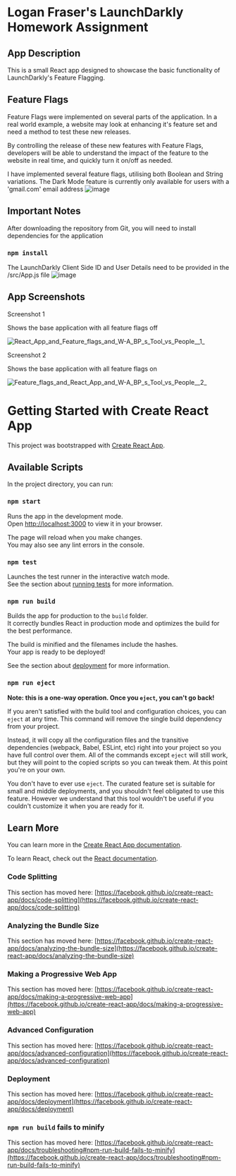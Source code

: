 # Logan Fraser's LaunchDarkly Homework Assignment

## App Description
This is a small React app designed to showcase the basic functionality of LaunchDarkly's Feature Flagging.

## Feature Flags
Feature Flags were implemented on several parts of the application.
In a real world example, a website may look at enhancing it's feature set and need a method to test these new releases.

By controlling the release of these new features with Feature Flags, developers will be able to understand the impact of the feature to the website in real time, and quickly turn it on/off as needed.



I have implemented several feature flags, utilising both Boolean and String variations.
The Dark Mode feature is currently only available for users with a 'gmail.com' email address 
![image](https://user-images.githubusercontent.com/9441912/194202787-ffae4689-e426-49c2-9382-85722180d732.png)


## Important Notes
After downloading the repository from Git, you will need to install dependencies for the application

### `npm install`

The LaunchDarkly Client Side ID and User Details need to be provided in the /src/App.js file
![image](https://user-images.githubusercontent.com/9441912/194202891-6bd9faa2-a97b-40c9-93a2-ccfef38e099e.png)


## App Screenshots

Screenshot 1

Shows the base application with all feature flags off

![React_App_and_Feature_flags_and_W-A_BP_s_Tool_vs_People__1_](https://user-images.githubusercontent.com/9441912/194189639-cf5bc5de-a902-49c7-bdcb-b04f2a9641da.png)

Screenshot 2

Shows the base application with all feature flags on

![Feature_flags_and_React_App_and_W-A_BP_s_Tool_vs_People__2_](https://user-images.githubusercontent.com/9441912/194189646-bc14ac7b-26a7-4a45-88bc-aca4a7cedb30.png)




# Getting Started with Create React App

This project was bootstrapped with [Create React App](https://github.com/facebook/create-react-app).

## Available Scripts

In the project directory, you can run:

### `npm start`

Runs the app in the development mode.\
Open [http://localhost:3000](http://localhost:3000) to view it in your browser.

The page will reload when you make changes.\
You may also see any lint errors in the console.

### `npm test`

Launches the test runner in the interactive watch mode.\
See the section about [running tests](https://facebook.github.io/create-react-app/docs/running-tests) for more information.

### `npm run build`

Builds the app for production to the `build` folder.\
It correctly bundles React in production mode and optimizes the build for the best performance.

The build is minified and the filenames include the hashes.\
Your app is ready to be deployed!

See the section about [deployment](https://facebook.github.io/create-react-app/docs/deployment) for more information.

### `npm run eject`

**Note: this is a one-way operation. Once you `eject`, you can't go back!**

If you aren't satisfied with the build tool and configuration choices, you can `eject` at any time. This command will remove the single build dependency from your project.

Instead, it will copy all the configuration files and the transitive dependencies (webpack, Babel, ESLint, etc) right into your project so you have full control over them. All of the commands except `eject` will still work, but they will point to the copied scripts so you can tweak them. At this point you're on your own.

You don't have to ever use `eject`. The curated feature set is suitable for small and middle deployments, and you shouldn't feel obligated to use this feature. However we understand that this tool wouldn't be useful if you couldn't customize it when you are ready for it.

## Learn More

You can learn more in the [Create React App documentation](https://facebook.github.io/create-react-app/docs/getting-started).

To learn React, check out the [React documentation](https://reactjs.org/).

### Code Splitting

This section has moved here: [https://facebook.github.io/create-react-app/docs/code-splitting](https://facebook.github.io/create-react-app/docs/code-splitting)

### Analyzing the Bundle Size

This section has moved here: [https://facebook.github.io/create-react-app/docs/analyzing-the-bundle-size](https://facebook.github.io/create-react-app/docs/analyzing-the-bundle-size)

### Making a Progressive Web App

This section has moved here: [https://facebook.github.io/create-react-app/docs/making-a-progressive-web-app](https://facebook.github.io/create-react-app/docs/making-a-progressive-web-app)

### Advanced Configuration

This section has moved here: [https://facebook.github.io/create-react-app/docs/advanced-configuration](https://facebook.github.io/create-react-app/docs/advanced-configuration)

### Deployment

This section has moved here: [https://facebook.github.io/create-react-app/docs/deployment](https://facebook.github.io/create-react-app/docs/deployment)

### `npm run build` fails to minify

This section has moved here: [https://facebook.github.io/create-react-app/docs/troubleshooting#npm-run-build-fails-to-minify](https://facebook.github.io/create-react-app/docs/troubleshooting#npm-run-build-fails-to-minify)
